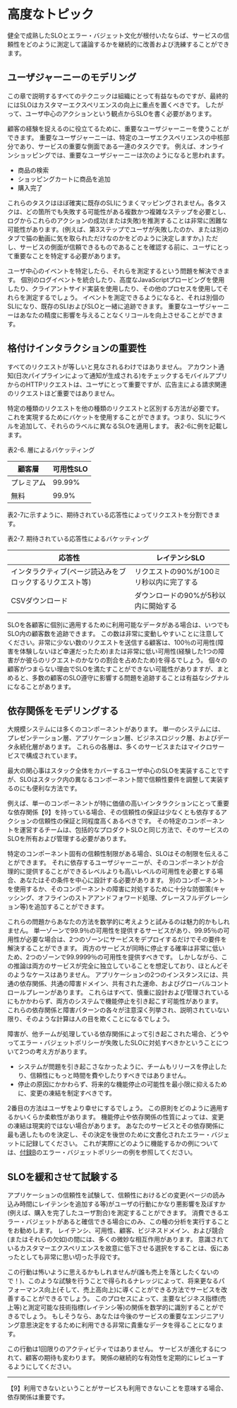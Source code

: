# 高度なトピック

健全で成熟したSLOとエラー・バジェット文化が根付いたならば、サービスの信頼性をどのように測定して議論するかを継続的に改善および洗練することができます。

## ユーザジャーニーのモデリング

この章で説明するすべてのテクニックは組織にとって有益なものですが、最終的にはSLOはカスタマーエクスペリエンスの向上に重点を置くべきです。
したがって、ユーザ中心のアクションという観点からSLOを書く必要があります。

顧客の経験を捉えるのに役立てるために、重要なユーザジャーニーを使うことができます。
重要なユーザジャーニーは、特定のユーザエクスペリエンスの中核部分であり、サービスの重要な側面である一連のタスクです。
例えば、オンラインショッピングでは、重要なユーザジャーニーは次のようになると思われます。

* 商品の検索
* ショッピングカートに商品を追加
* 購入完了

これらのタスクはほぼ確実に既存のSLIにうまくマッピングされません。各タスクは、どの箇所でも失敗する可能性がある複数かつ複雑なステップを必要とし、ログからこれらのアクションの成功(または失敗)を推測することは非常に困難な可能性があります。(例えば、第3ステップでユーザが失敗したのか、または別のタブで猫の動画に気を取られただけなのかをどのように決定しますか。)
ただし、サービスの側面が信頼できるものであることを確認する前に、ユーザにとって重要なことを特定する必要があります。

ユーザ中心のイベントを特定したら、それらを測定するという問題を解決できます。
個別のログイベントを統合したり、高度なJavaScriptプロービングを使用したり、クライアントサイド実装を使用したり、その他のプロセスを使用してそれらを測定するでしょう。
イベントを測定できるようになると、それは別個のSLIになり、既存のSLIおよびSLOと一緒に追跡できます。
重要なユーザジャーニーはあなたの精度に影響を与えることなくリコールを向上させることができます。

## 格付けインタラクションの重要性

すべてのリクエストが等しいと見なされるわけではありません。
アカウント通知(日次パイプラインによって通知が生成される)をチェックするモバイルアプリからのHTTPリクエストは、ユーザにとって重要ですが、広告主による請求関連のリクエストほど重要ではありません。

特定の種類のリクエストを他の種類のリクエストと区別する方法が必要です。
これを実現するためにバケットを使用することができます。つまり、SLIにラベルを追加して、それらのラベルに異なるSLOを適用します。
表2-6に例を記載します。

表2-6. 層によるバケッティング

| 顧客層    | 可用性SLO |
| -------- | -------- |
| プレミアム | 99.99%   |
| 無料      | 99.9%    |

表2-7に示すように、期待されている応答性によってリクエストを分割できます。

表2-7. 期待されている応答性によるバケッティング

| 応答性                                           | レイテンシSLO                        |
| ----------------------------------------------- | ---------------------------------- |
| インタラクティブ(ページ読込みをブロックするリクエスト等) | リクエストの90%が100ミリ秒以内に完了する |
| CSVダウンロード                                   | ダウンロードの90%が5秒以内に開始する     |

SLOを各顧客に個別に適用するために利用可能なデータがある場合は、いつでもSLO内の顧客数を追跡できます。
この数は非常に変動しやすいことに注意してください。非常に少ない数のリクエストを送信する顧客は、100％の可用性(障害を体験しないほど幸運だったため)または非常に低い可用性(経験した1つの障害がか彼らのリクエストのかなりの割合を占めたため)を得るでしょう。
個々の顧客がつまらない理由でSLOを満たすことができない可能性がありますが、まとめると、多数の顧客のSLO遵守に影響する問題を追跡することは有益なシグナルになることがあります。

## 依存関係をモデリングする

大規模システムには多くのコンポーネントがあります。
単一のシステムには、プレゼンテーション層、アプリケーション層、ビジネスロジック層、およびデータ永続化層があります。
これらの各層は、多くのサービスまたはマイクロサービスで構成されています。

最大の関心事はスタック全体をカバーするユーザ中心のSLOを実装することですが、SLOはスタック内の異なるコンポーネント間で信頼性要件を調整して実装するのにも便利な方法です。

例えば、単一のコンポーネントが特に価値の高いインタラクションにとって重要な依存関係【9】を持っている場合、その信頼性の保証は少なくとも依存するアクションの信頼性の保証と同程度高くあるべきです。
その特定のコンポーネントを運営するチームは、包括的なプロダクトSLOと同じ方法で、そのサービスのSLOを所有および管理する必要があります。

特定のコンポーネント固有の信頼性制限がある場合、SLOはその制限を伝えることができます。
それに依存するユーザジャーニーが、そのコンポーネントが合理的に提供することができるレベルよりも高いレベルの可用性を必要とする場合、あなたはその条件を中心に設計する必要があります。
別のコンポーネントを使用するか、そのコンポーネントの障害に対処するために十分な防御策(キャッシング、オフラインのストアアンドフォワード処理、グレースフルデグレーション等)を追加することができます。

これらの問題からあなたの方法を数学的に考えようと試みるのは魅力的かもしれません。
単一ゾーンで99.9％の可用性を提供するサービスがあり、99.95％の可用性が必要な場合は、2つのゾーンにサービスをデプロイするだけでその要件を解決することができます。
両方のサービスが同時に停止する確率は非常に低いため、2つのゾーンで99.9999％の可用性を提供すべきです。
しかしながら、この推論は両方のサービスが完全に独立していることを想定しており、ほとんどそのようなケースはありません。
アプリケーションの2つのインスタンスには、共通の依存関係、共通の障害ドメイン、共有された運命、およびグローバルコントロールプレーンがあります。
これらはすべて、慎重に設計および管理されているにもかかわらず、両方のシステムで機能停止を引き起こす可能性があります。
これらの依存関係と障害パターンの各々が注意深く列挙され、説明されていない限り、そのような計算は人の目を欺くことになるでしょう。

障害が、他チームが処理している依存関係によって引き起こされた場合、どうやってエラー・バジェットポリシーが失敗したSLOに対処すべきかということについて2つの考え方があります。

* システムが問題を引き起こさなかったように、チームもリリースを停止したり、信頼性にもっと時間を費やしたりすべきではありません。
* 停止の原因にかかわらず、将来的な機能停止の可能性を最小限に抑えるために、変更の凍結を制定すべきです。

2番目の方法はユーザをより幸せにするでしょう。
この原則をどのように適用するかいくらか柔軟性があります。
機能停止や依存関係の性質によっては、変更の凍結は現実的ではない場合があります。
あなたのサービスとその依存関係に最も適したものを決定し、その決定を後世のために文書化されたエラー・バジェットに記録してください。
これが実際にどのように機能するかの例については、[付録B](../../../23_appendix/examples-error-budget-policy/README.md)のエラー・バジェットポリシーの例を参照してください。

## SLOを緩和させて試験する

アプリケーションの信頼性を試験して、信頼性におけるどの変更(ページの読み込み時間にレイテンシを追加する等)がユーザの行動にかなり悪影響を及ぼすか(例えば、購入を完了したユーザ割合)を測定することができます。
消費できるエラー・バジェットがあると確信できる場合にのみ、この種の分析を実行することをお勧めします。
レイテンシ、可用性、顧客、ビジネスドメイン、および競合(またはそれらの欠如)の間には、多くの微妙な相互作用があります。
意識されているカスタマーエクスペリエンスを故意に低下させる選択をすることは、仮にあったとしても非常に思い切った手段です。

この行動は怖いように思えるかもしれませんが(誰も売上を落としたくないので！)、このような試験を行うことで得られるナレッジによって、将来更なるパフォーマンス向上(そして、売上高向上)に導くことができる方法でサービスを改善することができるでしょう。
このプロセスによって、主要なビジネス指標(売上等)と測定可能な技術指標(レイテンシ等)の関係を数学的に識別することができるでしょう。
もしそうなら、あなたは今後のサービスの重要なエンジニアリング意思決定をするために利用できる非常に貴重なデータを得ることになります。

この行動は1回限りのアクティビティではありません。
サービスが進化するにつれて、顧客の期待も変わります。
関係の継続的な有効性を定期的にレビューするようにしてください。

----------
【9】利用できないということがサービスも利用できないことを意味する場合、依存関係は重要です。
